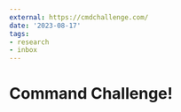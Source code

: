 ```yaml
---
external: https://cmdchallenge.com/
date: '2023-08-17'
tags:
- research
- inbox
---
```


# Command Challenge!
